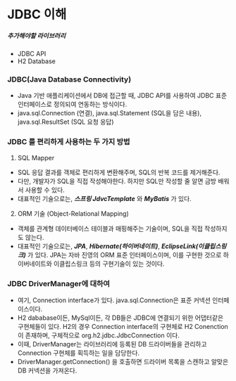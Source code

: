 # JDBC 이해

##### 추가해야할 라이브러리
- JDBC API
- H2 Database

### JDBC(Java Database Connectivity)
- Java 기반 애플리케이션에서 DB에 접근할 때, JDBC API를 사용하여 JDBC 표준 인터페이스로 정의되여 연동하는 방식이다.
- java.sql.Connection (연결), java.sql.Statement (SQL을 담은 내용), java.sql.ResultSet (SQL 요청 응답)

### JDBC 를 편리하게 사용하는 두 가지 방법

1. SQL Mapper
  - SQL 응답 결과를 객체로 편리하게 변환해주며, SQL의 반복 코드를 제거해준다.
  - 다만, 개발자가 SQL을 직접 작성해야한다. 하지만 SQL만 작성할 줄 알면 금방 배워서 사용할 수 있다.
  - 대표적인 기술으로는, ***스프링 JdvcTemplate*** 와 ***MyBatis*** 가 있다.

2. ORM 기술 (Object-Relational Mapping)
  - 객체를 관계형 데이터베이스 테이블과 매핑해주는 기술이며, SQL을 직접 작성하지도 않는다.
  - 대표적인 기술으로는, ***JPA***, ***Hibernate(하이버네이트)***, ***EclipseLink(이클립스링크)*** 가 있다. JPA는 자바 진영의 ORM 표준 인터페이스이며, 이를 구현한 것으로 하이버네이트와 이클립스링크 등의 구현기술이 있는 것이다.



### JDBC DriverManager에 대하여
- 여기, Connection interface가 있다. java.sql.Connection은 표준 커넥션 인터페이스이다.
- H2 dababase이든, MySql이든, 각 DB들은 JDBC에 연결되기 위한 어댑터같은 구현체들이 있다. H2의 경우 Connection interface의 구현체로 H2 Conenction이 존재하며, 구체적으로 org.h2.jdbc.JdbcConnection 이다.
- 이때, DriverManager는 라이브러리에 등록된 DB 드라이버들을 관리하고 Connection 구현체를 획득하는 일을 담당한다.
- DriverManager.getConnection() 을 호출하면 드라이버 목록을 스캔하고 알맞은 DB 커넥션을 가져온다.
